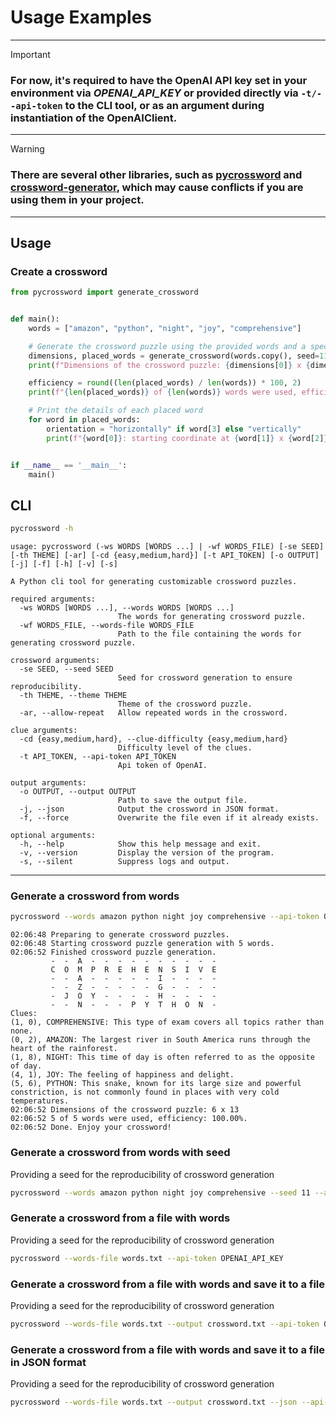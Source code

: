 # Usage Examples
________________

> [!IMPORTANT]
> ###  For now, it's required to have the OpenAI API key set in your environment via _OPENAI_API_KEY_ or provided directly via `-t/--api-token` to the CLI tool, or as an argument during instantiation of the OpenAIClient.
________________

> [!WARNING]
> ### There are several other libraries, such as [pycrossword](https://pypi.org/project/pycrossword/) and [crossword-generator](https://pypi.org/project/crossword-generator/), which may cause conflicts if you are using them in your project.
________________

## Usage
### Create a crossword
```python
from pycrossword import generate_crossword


def main():
    words = ["amazon", "python", "night", "joy", "comprehensive"]

    # Generate the crossword puzzle using the provided words and a specific seed for reproducibility
    dimensions, placed_words = generate_crossword(words.copy(), seed=11)
    print(f"Dimensions of the crossword puzzle: {dimensions[0]} x {dimensions[1]}")

    efficiency = round((len(placed_words) / len(words)) * 100, 2)
    print(f"{len(placed_words)} of {len(words)} words were used, efficiency: {efficiency}%.")

    # Print the details of each placed word
    for word in placed_words:
        orientation = "horizontally" if word[3] else "vertically"
        print(f"{word[0]}: starting coordinate at {word[1]} x {word[2]}, placing: {orientation}.")


if __name__ == '__main__':
    main()

```

## CLI
```bash
pycrossword -h
```
```shell
usage: pycrossword (-ws WORDS [WORDS ...] | -wf WORDS_FILE) [-se SEED] [-th THEME] [-ar] [-cd {easy,medium,hard}] [-t API_TOKEN] [-o OUTPUT] [-j] [-f] [-h] [-v] [-s]

A Python cli tool for generating customizable crossword puzzles.

required arguments:
  -ws WORDS [WORDS ...], --words WORDS [WORDS ...]
                        The words for generating crossword puzzle.
  -wf WORDS_FILE, --words-file WORDS_FILE
                        Path to the file containing the words for generating crossword puzzle.

crossword arguments:
  -se SEED, --seed SEED
                        Seed for crossword generation to ensure reproducibility.
  -th THEME, --theme THEME
                        Theme of the crossword puzzle.
  -ar, --allow-repeat   Allow repeated words in the crossword.

clue arguments:
  -cd {easy,medium,hard}, --clue-difficulty {easy,medium,hard}
                        Difficulty level of the clues.
  -t API_TOKEN, --api-token API_TOKEN
                        Api token of OpenAI.

output arguments:
  -o OUTPUT, --output OUTPUT
                        Path to save the output file.
  -j, --json            Output the crossword in JSON format.
  -f, --force           Overwrite the file even if it already exists.

optional arguments:
  -h, --help            Show this help message and exit.
  -v, --version         Display the version of the program.
  -s, --silent          Suppress logs and output.
```
___

### Generate a crossword from words
```bash
pycrossword --words amazon python night joy comprehensive --api-token OPENAI_API_KEY
```
```shell
02:06:48 Preparing to generate crossword puzzles.
02:06:48 Starting crossword puzzle generation with 5 words.
02:06:52 Finished crossword puzzle generation.
         -  -  A  -  -  -  -  -  -  -  -  -  -
         C  O  M  P  R  E  H  E  N  S  I  V  E
         -  -  A  -  -  -  -  -  I  -  -  -  -
         -  -  Z  -  -  -  -  -  G  -  -  -  -
         -  J  O  Y  -  -  -  -  H  -  -  -  -
         -  -  N  -  -  -  P  Y  T  H  O  N  -
Clues:
(1, 0), COMPREHENSIVE: This type of exam covers all topics rather than none.
(0, 2), AMAZON: The largest river in South America runs through the heart of the rainforest.
(1, 8), NIGHT: This time of day is often referred to as the opposite of day.
(4, 1), JOY: The feeling of happiness and delight.
(5, 6), PYTHON: This snake, known for its large size and powerful constriction, is not commonly found in places with very cold temperatures.
02:06:52 Dimensions of the crossword puzzle: 6 x 13
02:06:52 5 of 5 words were used, efficiency: 100.00%.
02:06:52 Done. Enjoy your crossword!
```

### Generate a crossword from words with seed
Providing a seed for the reproducibility of crossword generation
```bash
pycrossword --words amazon python night joy comprehensive --seed 11 --api-token OPENAI_API_KEY
```

### Generate a crossword from a file with words
Providing a seed for the reproducibility of crossword generation
```bash
pycrossword --words-file words.txt --api-token OPENAI_API_KEY
```

### Generate a crossword from a file with words and save it to a file
Providing a seed for the reproducibility of crossword generation
```bash
pycrossword --words-file words.txt --output crossword.txt --api-token OPENAI_API_KEY
```

### Generate a crossword from a file with words and save it to a file in JSON format
Providing a seed for the reproducibility of crossword generation
```bash
pycrossword --words-file words.txt --output crossword.txt --json --api-token OPENAI_API_KEY
```
